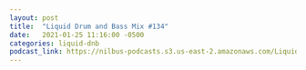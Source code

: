 ```yaml
---
layout: post
title:  "Liquid Drum and Bass Mix #134"
date:   2021-01-25 11:16:00 -0500
categories: liquid-dnb
podcast_link: https://nilbus-podcasts.s3.us-east-2.amazonaws.com/Liquid+Drum+and+Bass/Sound+Territory+-+Liquid+Drum+and+Bass+Mix+%23134.mp3
---
```

